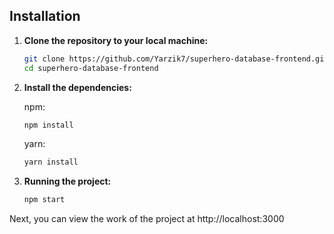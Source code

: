## Installation

1. **Clone the repository to your local machine:**

   ```bash
   git clone https://github.com/Yarzik7/superhero-database-frontend.git
   cd superhero-database-frontend
   ```

2. **Install the dependencies:**

    npm:

   ```bash
   npm install
   ```

   yarn:

   ```bash
   yarn install
   ```

3. **Running the project:**

   ```bash
   npm start
   ```

Next, you can view the work of the project at http://localhost:3000
